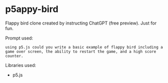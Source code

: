# p5appy-bird
Flappy bird clone created by instructing ChatGPT (free preview). Just for fun.

Prompt used:

`using p5.js could you write a basic example of flappy bird including a game over screen, the ability to restart the game, and a high score counter.`

Libraries used:
- p5.js

